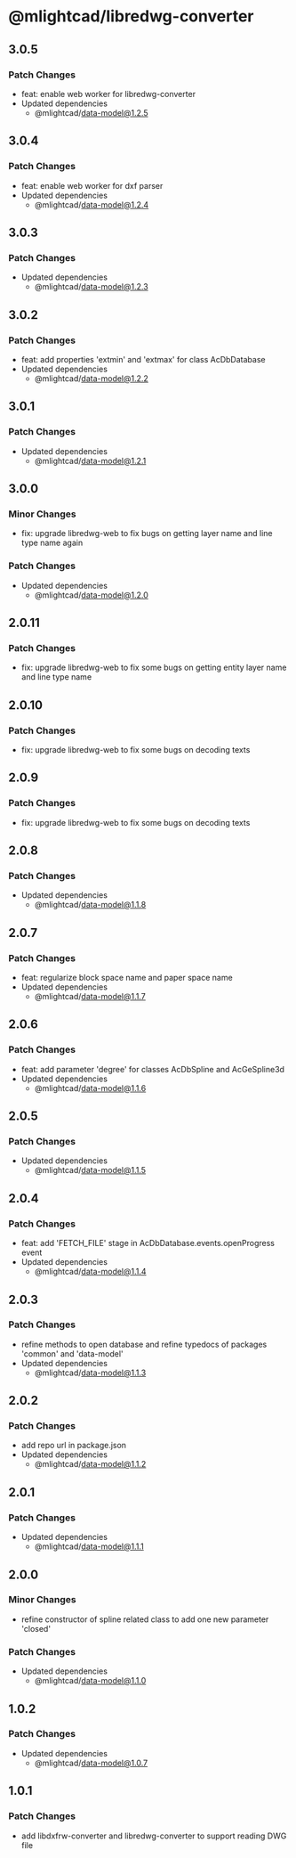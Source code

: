 # @mlightcad/libredwg-converter

## 3.0.5

### Patch Changes

- feat: enable web worker for libredwg-converter
- Updated dependencies
  - @mlightcad/data-model@1.2.5

## 3.0.4

### Patch Changes

- feat: enable web worker for dxf parser
- Updated dependencies
  - @mlightcad/data-model@1.2.4

## 3.0.3

### Patch Changes

- Updated dependencies
  - @mlightcad/data-model@1.2.3

## 3.0.2

### Patch Changes

- feat: add properties 'extmin' and 'extmax' for class AcDbDatabase
- Updated dependencies
  - @mlightcad/data-model@1.2.2

## 3.0.1

### Patch Changes

- Updated dependencies
  - @mlightcad/data-model@1.2.1

## 3.0.0

### Minor Changes

- fix: upgrade libredwg-web to fix bugs on getting layer name and line type name again

### Patch Changes

- Updated dependencies
  - @mlightcad/data-model@1.2.0

## 2.0.11

### Patch Changes

- fix: upgrade libredwg-web to fix some bugs on getting entity layer name and line type name

## 2.0.10

### Patch Changes

- fix: upgrade libredwg-web to fix some bugs on decoding texts

## 2.0.9

### Patch Changes

- fix: upgrade libredwg-web to fix some bugs on decoding texts

## 2.0.8

### Patch Changes

- Updated dependencies
  - @mlightcad/data-model@1.1.8

## 2.0.7

### Patch Changes

- feat: regularize block space name and paper space name
- Updated dependencies
  - @mlightcad/data-model@1.1.7

## 2.0.6

### Patch Changes

- feat: add parameter 'degree' for classes AcDbSpline and AcGeSpline3d
- Updated dependencies
  - @mlightcad/data-model@1.1.6

## 2.0.5

### Patch Changes

- Updated dependencies
  - @mlightcad/data-model@1.1.5

## 2.0.4

### Patch Changes

- feat: add 'FETCH_FILE' stage in AcDbDatabase.events.openProgress event
- Updated dependencies
  - @mlightcad/data-model@1.1.4

## 2.0.3

### Patch Changes

- refine methods to open database and refine typedocs of packages 'common' and 'data-model'
- Updated dependencies
  - @mlightcad/data-model@1.1.3

## 2.0.2

### Patch Changes

- add repo url in package.json
- Updated dependencies
  - @mlightcad/data-model@1.1.2

## 2.0.1

### Patch Changes

- Updated dependencies
  - @mlightcad/data-model@1.1.1

## 2.0.0

### Minor Changes

- refine constructor of spline related class to add one new parameter 'closed'

### Patch Changes

- Updated dependencies
  - @mlightcad/data-model@1.1.0

## 1.0.2

### Patch Changes

- Updated dependencies
  - @mlightcad/data-model@1.0.7

## 1.0.1

### Patch Changes

- add libdxfrw-converter and libredwg-converter to support reading DWG file
